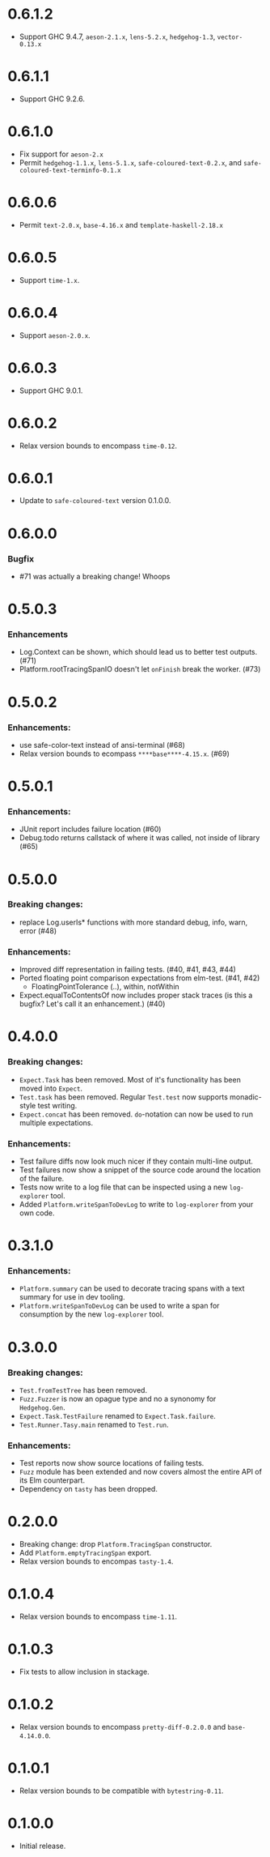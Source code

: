 # 0.6.1.2

- Support GHC 9.4.7, `aeson-2.1.x`, `lens-5.2.x`, `hedgehog-1.3`, `vector-0.13.x`

# 0.6.1.1

- Support GHC 9.2.6.

# 0.6.1.0

- Fix support for `aeson-2.x`
- Permit `hedgehog-1.1.x`, `lens-5.1.x`, `safe-coloured-text-0.2.x`, and `safe-coloured-text-terminfo-0.1.x`

# 0.6.0.6

- Permit `text-2.0.x`, `base-4.16.x` and `template-haskell-2.18.x`

# 0.6.0.5

- Support `time-1.x`.

# 0.6.0.4

- Support `aeson-2.0.x`.

# 0.6.0.3

- Support GHC 9.0.1.

# 0.6.0.2

- Relax version bounds to encompass `time-0.12`.

# 0.6.0.1

- Update to `safe-coloured-text` version 0.1.0.0.

# 0.6.0.0

### Bugfix

- #71 was actually a breaking change! Whoops

# 0.5.0.3

### Enhancements

- Log.Context can be shown, which should lead us to better test outputs. (#71)
- Platform.rootTracingSpanIO doesn't let `onFinish` break the worker. (#73)

# 0.5.0.2

### Enhancements:

- use safe-color-text instead of ansi-terminal (#68)
- Relax version bounds to ecompass `****base****-4.15.x`. (#69)

# 0.5.0.1

### Enhancements:

- JUnit report includes failure location (#60)
- Debug.todo returns callstack of where it was called, not inside of library (#65)

# 0.5.0.0

### Breaking changes:

- replace Log.userIs\* functions with more standard debug, info, warn, error (#48)

### Enhancements:

- Improved diff representation in failing tests. (#40, #41, #43, #44)
- Ported floating point comparison expectations from elm-test. (#41, #42)
  - FloatingPointTolerance (..), within, notWithin
- Expect.equalToContentsOf now includes proper stack traces (is this a bugfix? Let's call it an enhancement.) (#40)

# 0.4.0.0

### Breaking changes:

- `Expect.Task` has been removed. Most of it's functionality has been moved into `Expect`.
- `Test.task` has been removed. Regular `Test.test` now supports monadic-style test writing.
- `Expect.concat` has been removed. `do`-notation can now be used to run multiple expectations.

### Enhancements:

- Test failure diffs now look much nicer if they contain multi-line output.
- Test failures now show a snippet of the source code around the location of the failure.
- Tests now write to a log file that can be inspected using a new `log-explorer` tool.
- Added `Platform.writeSpanToDevLog` to write to `log-explorer` from your own code.

# 0.3.1.0

### Enhancements:

- `Platform.summary` can be used to decorate tracing spans with a text summary for use in dev tooling.
- `Platform.writeSpanToDevLog` can be used to write a span for consumption by the new `log-explorer` tool.

# 0.3.0.0

### Breaking changes:

- `Test.fromTestTree` has been removed.
- `Fuzz.Fuzzer` is now an opague type and no a synonomy for `Hedgehog.Gen`.
- `Expect.Task.TestFailure` renamed to `Expect.Task.failure`.
- `Test.Runner.Tasy.main` renamed to `Test.run`.

### Enhancements:

- Test reports now show source locations of failing tests.
- `Fuzz` module has been extended and now covers almost the entire API of its Elm counterpart.
- Dependency on `tasty` has been dropped.

# 0.2.0.0

- Breaking change: drop `Platform.TracingSpan` constructor.
- Add `Platform.emptyTracingSpan` export.
- Relax version bounds to encompas `tasty-1.4`.

# 0.1.0.4

- Relax version bounds to encompass `time-1.11`.

# 0.1.0.3

- Fix tests to allow inclusion in stackage.

# 0.1.0.2

- Relax version bounds to encompass `pretty-diff-0.2.0.0` and `base-4.14.0.0`.

# 0.1.0.1

- Relax version bounds to be compatible with `bytestring-0.11`.

# 0.1.0.0

- Initial release.
